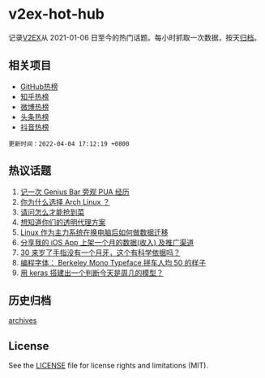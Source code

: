 # v2ex-hot-hub

 记录[V2EX](https://www.v2ex.com/)从 2021-01-06 日至今的热门话题。每小时抓取一次数据，按天[归档](archives)。
 
 ## 相关项目

- [GitHub热榜](https://github.com/lonnyzhang423/github-hot-hub)
- [知乎热榜](https://github.com/lonnyzhang423/zhihu-hot-hub)
- [微博热榜](https://github.com/lonnyzhang423/weibo-hot-hub)
- [头条热榜](https://github.com/lonnyzhang423/toutiao-hot-hub)
- [抖音热榜](https://github.com/lonnyzhang423/douyin-hot-hub)


 `更新时间：2022-04-04 17:12:19 +0800`

## 热议话题

1. [记一次 Genius Bar 旁观 PUA 经历](https://www.v2ex.com/t/844837)
1. [你为什么选择 Arch Linux ？](https://www.v2ex.com/t/844776)
1. [请问怎么才能抢到菜](https://www.v2ex.com/t/844826)
1. [想知道你们的透明代理方案](https://www.v2ex.com/t/844790)
1. [Linux 作为主力系统在换电脑后如何做数据迁移](https://www.v2ex.com/t/844825)
1. [分享我的 iOS App 上架一个月的数据(收入) 及推广渠道](https://www.v2ex.com/t/844767)
1. [30 来岁了手指没有一个月牙，这个有科学依据吗？](https://www.v2ex.com/t/844856)
1. [编程字体： Berkeley Mono Typeface 拼车人均 50 的样子](https://www.v2ex.com/t/844846)
1. [用 keras 搭建出一个判断今天是周几的模型？](https://www.v2ex.com/t/844757)

## 历史归档

[archives](archives)

## License

See the [LICENSE](LICENSE) file for license rights and limitations (MIT).
